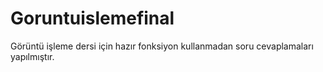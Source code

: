 # Goruntuislemefinal
Görüntü işleme dersi için hazır fonksiyon kullanmadan soru cevaplamaları yapılmıştır.
